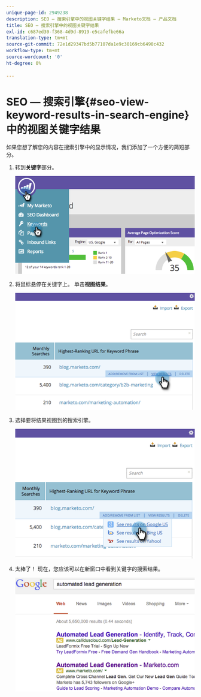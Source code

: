 ```yaml
---
unique-page-id: 2949238
description: SEO — 搜索引擎中的视图关键字结果 — Marketo文档 — 产品文档
title: SEO — 搜索引擎中的视图关键字结果
exl-id: c687ed30-f368-4d9d-8919-e5cafefbe66a
translation-type: tm+mt
source-git-commit: 72e1d29347bd5b77107da1e9c30169cb6490c432
workflow-type: tm+mt
source-wordcount: '0'
ht-degree: 0%

---
```


# SEO — 搜索引擎{#seo-view-keyword-results-in-search-engine}中的视图关键字结果

如果您想了解您的内容在搜索引擎中的显示情况，我们添加了一个方便的简短部分。

1. 转到&#x200B;**关键字**&#x200B;部分。

   ![](assets/image2014-9-18-13-3a33-3a58.png)

1. 将鼠标悬停在关键字上。 单击&#x200B;**视图结果**。

   ![](assets/image2014-9-18-13-3a34-3a2.png)

1. 选择要将结果视图到的搜索引擎。

   ![](assets/image2014-9-18-13-3a34-3a16.png)

1. 太棒了！ 现在，您应该可以在新窗口中看到关键字的搜索结果。

   ![](assets/image2014-9-18-13-3a34-3a24.png)
